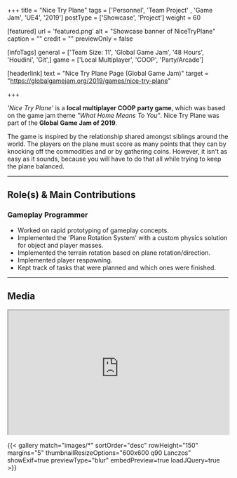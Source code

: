 +++
title = "Nice Try Plane"
tags = ['Personnel', 'Team Project' , 'Game Jam', 'UE4', '2019']
postType = ['Showcase', 'Project']
weight = 60

[featured]
  url = 'featured.png'
  alt = "Showcase banner of NiceTryPlane"
  caption = ""
  credit = ""
  previewOnly = false

[infoTags]
  general = ['Team Size: 11', 'Global Game Jam', '48 Hours', 'Houdini', 'Git',]
  game = ['Local Multiplayer', 'COOP', 'Party/Arcade']

[headerlink]
  text = "Nice Try Plane Page (Global Game Jam)"
  target = "https://globalgamejam.org/2019/games/nice-try-plane"

+++

*'Nice Try Plane'* is a **local multiplayer COOP party game**, which was based on the game jam theme *"What Home Means To You"*. Nice Try Plane was part of the **Global Game Jam of 2019**.<!--more-->

The game is inspired by the relationship shared amongst siblings around the world. The players on the plane must score as many points that they can by knocking off the commodities and or by gathering coins. However, it isn't as easy as it sounds, because you will have to do that all while trying to keep the plane balanced.

---

## Role(s) & Main Contributions
### Gameplay Programmer
- Worked on rapid prototyping of gameplay concepts.
- Implemented the 'Plane Rotation System' with a custom physics solution for object and player masses.
- Implemented the terrain rotation based on plane rotation/direction.
- Implemented player respawning.
- Kept track of tasks that were planned and which ones were finished.

---

## Media

<iframe width="100%" style="aspect-ratio:16/9" src="https://www.youtube-nocookie.com/embed/Jjhc4cXXx0k??rel=0&modestbranding=1&" frameborder="1" allow="accelerometer; autoplay; encrypted-media; gyroscope; picture-in-picture" allowfullscreen></iframe>

{{< gallery match="images/*" sortOrder="desc" rowHeight="150" margins="5" thumbnailResizeOptions="600x600 q90 Lanczos" showExif=true previewType="blur" embedPreview=true loadJQuery=true >}}
